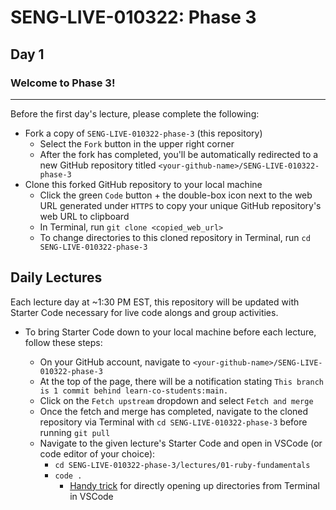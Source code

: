 # SENG-LIVE-010322: Phase 3
## Day 1

### Welcome to Phase 3!

---

Before the first day's lecture, please complete the following:

- Fork a copy of `SENG-LIVE-010322-phase-3` (this repository) 
    - Select the `Fork` button in the upper right corner
    - After the fork has completed, you'll be automatically redirected to a new GitHub repository titled `<your-github-name>/SENG-LIVE-010322-phase-3`
- Clone this forked GitHub repository to your local machine
    - Click the green `Code` button + the double-box icon next to the web URL generated under `HTTPS` to copy your unique GitHub repository's web URL to clipboard 
    - In Terminal, run `git clone <copied_web_url>`
    - To change directories to this cloned repository in Terminal, run `cd SENG-LIVE-010322-phase-3`

## Daily Lectures
Each lecture day at ~1:30 PM EST, this repository will be updated with Starter Code necessary for live code alongs and group activities.

- To bring Starter Code down to your local machine before each lecture, follow these steps:

    - On your GitHub account, navigate to `<your-github-name>/SENG-LIVE-010322-phase-3`
    - At the top of the page, there will be a notification stating `This branch is 1 commit behind learn-co-students:main.`
    - Click on the `Fetch upstream` dropdown and select `Fetch and merge`
    - Once the fetch and merge has completed, navigate to the cloned repository via Terminal with `cd SENG-LIVE-010322-phase-3` before running `git pull`
    - Navigate to the given lecture's Starter Code and open in VSCode (or code editor of your choice):
        - `cd SENG-LIVE-010322-phase-3/lectures/01-ruby-fundamentals` 
        - `code .`
            - [Handy trick](https://code.visualstudio.com/docs/setup/mac#_launching-from-the-command-line) for directly opening up directories from Terminal in VSCode

